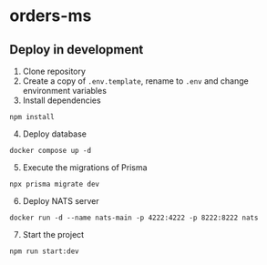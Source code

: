 # orders-ms

<!-- # Description

Orders MS -->

## Deploy in development

1. Clone repository
2. Create a copy of `.env.template`, rename to `.env` and change environment variables
3. Install dependencies

```
npm install
```

4. Deploy database

```
docker compose up -d
```

5. Execute the migrations of Prisma

```
npx prisma migrate dev
```

6. Deploy NATS server

```
docker run -d --name nats-main -p 4222:4222 -p 8222:8222 nats
```

7. Start the project

```
npm run start:dev
```
